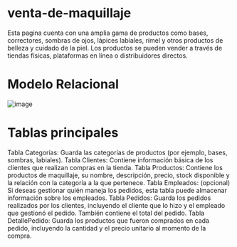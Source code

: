 # venta-de-maquillaje
Esta pagina cuenta con una amplia gama de productos como bases, correctores, sombras de ojos, lápices labiales, rímel y otros productos de belleza y cuidado de la piel. Los productos se pueden vender a través de tiendas físicas, plataformas en línea o distribuidores directos.
# Modelo Relacional
![image](https://github.com/user-attachments/assets/412172c3-a21b-4fe9-9559-4cf7d86eabe0)
# Tablas principales
Tabla Categorías: Guarda las categorías de productos (por ejemplo, bases, sombras, labiales).
Tabla Clientes: Contiene información básica de los clientes que realizan compras en la tienda.
Tabla Productos: Contiene los productos de maquillaje, su nombre, descripción, precio, stock disponible y la relación con la categoría a la que pertenece.
Tabla Empleados: (opcional) Si deseas gestionar quién maneja los pedidos, esta tabla puede almacenar información sobre los empleados.
Tabla Pedidos: Guarda los pedidos realizados por los clientes, incluyendo el cliente que lo hizo y el empleado que gestionó el pedido. También contiene el total del pedido.
Tabla DetallePedido: Guarda los productos que fueron comprados en cada pedido, incluyendo la cantidad y el precio unitario al momento de la compra.
